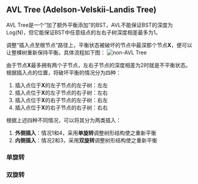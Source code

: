 ## AVL Tree (Adelson-Velskii-Landis Tree)
AVL Tree是一个“加了额外平衡添加”的BST，AVL不能保证BST的深度为Log(N)，但它能保证BST中任意结点的左右子树深度相差最多为1。

调整“插入点至根节点”路径上，平衡状态被破坏的节点中最深那个节点**X**，便可以让整棵树重新保持平衡。具体流程如下图：
![non-AVL Tree](https://github.com/leechengpeng/Note/blob/master/Resources/Images/IMG_0003.PNG)

由于节点**X**最多拥有两个子节点，左右子节点的深度相差为2时就是不平衡状态。根据插入点的位置，将破坏平衡的情况分为四种：
1. 插入点位于**X**的左子节点的左子树：左左
2. 插入点位于**X**的左子节点的右子树：左右
3. 插入点位于**X**的右子节点的左子树：右左
4. 插入点位于**X**的右子节点的右子树：右右

根据上述四种不同情况，可以将其分为两类插入：
1. **外侧插入**：情况1和4，采用**单旋转**调整树形结构使之重新平衡
2. **内侧插入**：情况2和3，采用**双旋转**调整树形结构使之重新平衡

### 单旋转

### 双旋转
